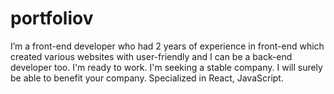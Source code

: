 # portfoliov
I’m a front-end developer who had 2 years of experience  in front-end which created various websites with user-friendly and I can be a back-end developer too.  I'm ready to work. I'm seeking a stable company. I will surely be able to benefit your company. Specialized in React, JavaScript.

